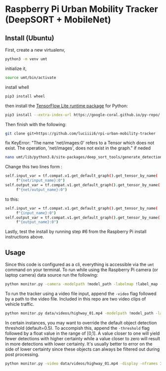 # Raspberry Pi Urban Mobility Tracker (DeepSORT + MobileNet)

## Install (Ubuntu)
First, create a new virtualenv, 
  
```sh
python3 -m venv umt
```
initialize it, 
```sh
source umt/bin/activate
```
install whell
```sh
pip3 install wheel
```
   
then install the [TensorFlow Lite runtime package](https://www.tensorflow.org/lite/guide/python) for Python:

```sh
pip3 install --extra-index-url https://google-coral.github.io/py-repo/ tflite_runtime
```

Then finish with the following:
```sh
git clone git+https://github.com/luciiii6/rpi-urban-mobility-tracker
```
fix KeyError: "The name 'net/images:0' refers to a Tensor which does not exist. The operation, 'net/images', does not exist in the graph."  if neded
  
```sh
nano umt/lib/python3.8/site-packages/deep_sort_tools/generate_detections.py
```
  Change this two lines form :
  ```sh
  self.input_var = tf.compat.v1.get_default_graph().get_tensor_by_name(
       f"{net/input_name}:0")
  self.output_var = tf.compat.v1.get_default_graph().get_tensor_by_name(
       f"{net/output_name}:0")
  ```
  to this:
  ```sh
  self.input_var = tf.compat.v1.get_default_graph().get_tensor_by_name(
       f"{input_name}:0")
  self.output_var = tf.compat.v1.get_default_graph().get_tensor_by_name(
       f"{output_name}:0")
  ```
  
Lastly, test the install by running step #6 from the Raspberry Pi install instructions above.


## Usage
Since this code is configured as a cli, everything is accessible via the `umt` command on your terminal. To run while using the Raspberry Pi camera (or laptop camera) data source run the following:
``` sh
python monitor.py -camera -modelpath !model_path -labelmap !label_map -placement above/facing
```

To run the tracker using a video file input, append the `-video` flag followed by a path to the video file. Included in this repo are two video clips of vehicle traffic.
```sh
python monitor.py data/videos/highway_01.mp4 -modelpath !model_path -labelmap !label_map -placement above/facing
```
In certain instances, you may want to override the default object detection threshold (default=0.5). To accompish this, append the `-threshold` flag followed by a float value in the range of [0,1]. A value closer to one will yield fewer detections with higher certainty while a value closer to zero will result in more detections with lower certainty. It's usually better to error on the side of lower certainty since these objects can always be filtered out during post processing.
```sh
python monitor.py -video data/videos/highway_01.mp4 -display -nframes 100 -threshold 0.4 -modelpath !model_path -labelmap !label_map -placement above/facing
```
